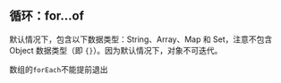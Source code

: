## 循环：for...of

默认情况下，包含以下数据类型：String、Array、Map 和 Set，注意不包含 Object 数据类型（即 `{}`）。因为默认情况下，对象不可迭代。

数组的`forEach`不能提前退出